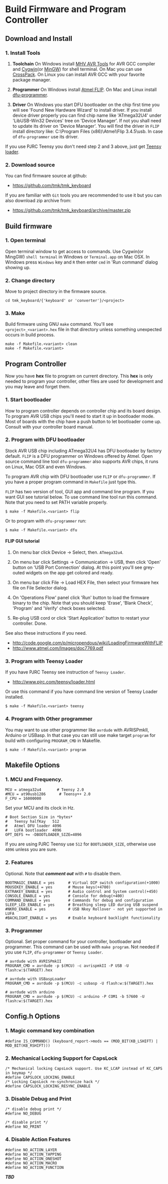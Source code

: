 Build Firmware and Program Controller
=====================================


Download and Install
--------------------
### 1. Install Tools

1. **Toolchain** On Windows install [MHV AVR Tools][mhv] for AVR GCC compiler and [Cygwin][cygwin](or [MinGW][mingw]) for shell terminal. On Mac you can use [CrossPack][crosspack]. On Linux you can install AVR GCC with your favorite package manager.

2. **Programmer** On Windows install [Atmel FLIP][flip]. On Mac and Linux install [dfu-programmer][dfu-prog].

3. **Driver** On Windows you start DFU bootloader on the chip first time you will see 'Found New Hardware Wizard' to install driver. If you install device driver properly you can find chip name like 'ATmega32U4' under 'LibUSB-Win32 Devices' tree on 'Device Manager'. If not you shall need to update its driver on 'Device Manager'. You will find the driver in `FLIP` install directory like: C:\Program Files (x86)\Atmel\Flip 3.4.5\usb\. In case of `dfu-programmer` use its driver.

If you use PJRC Teensy you don't need step 2 and 3 above, just get [Teensy loader][teensy-loader].


### 2. Download source
You can find firmware source at github:

- <https://github.com/tmk/tmk_keyboard>

If you are familiar with `Git` tools you are recommended to use it but you can also download zip archive from:

- <https://github.com/tmk/tmk_keyboard/archive/master.zip>


Build firmware
--------------
### 1. Open terminal
Open terminal window to get access to commands. Use Cygwin(or MingGW) `shell terminal` in Windows or `Terminal.app` on Mac OSX. In Windows press `Windows` key and `R` then enter `cmd` in 'Run command' dialog showing up.

### 2. Change directory
Move to project directory in the firmware source.

    cd tmk_keyboard/{'keyboard' or 'converter'}/<project>

### 3. Make
Build firmware using GNU `make` command. You'll see `<project>_<variant>.hex` file in that directory unless something unexpected occurs in build process.


    make -f Makefile.<variant> clean
    make -f Makefile.<variant>




Program Controller
------------------
Now you have **hex** file to program on current directory. This **hex** is only needed to program your controller, other files are used for development and you may leave and forget them.

### 1. Start bootloader
How to program controller depends on controller chip and its board design. To program AVR USB chips you'll need to start it up in bootloader mode. Most of boards with the chip have a push button to let bootloader come up. Consult with your controller board manual.

### 2. Program with DFU bootloader
Stock AVR USB chip including ATmega32U4 has DFU bootloader by factory default. `FLIP` is a DFU programmer on Windows offered by Atmel. Open source command line tool `dfu-programmer` also supports AVR chips, it runs on Linux, Mac OSX and even Windows.

To program AVR chip with DFU bootloader use `FLIP` or `dfu-programmer`.
If you have a proper program command in `Makefile` just type this.

`FLIP` has two version of tool, GUI app and command line program. If you want GUI see tutorial below.
To use command line tool run this command. Note that you need to set PATH variable properly.

    $ make -f Makefile.<variant> flip

Or to program with `dfu-programmer` run:

    $ make -f Makefile.<variant> dfu

#### FLIP GUI tutorial
1. On menu bar click Device -> Select, then. `ATmega32u4`.
2. On menu bar click Settings -> Communication -> USB, then click 'Open' button on 'USB Port Connection' dialog.
At this point you'll see grey-outed widgets on the app get colored and ready.

3. On menu bar click File -> Load HEX File, then select your firmware hex file on File Selector dialog.
4. On 'Operations Flow' panel click 'Run' button to load the firmware binary to the chip. Note that you should keep 'Erase', 'Blank Check', 'Program' and 'Verify' check boxes selected.
5. Re-plug USB cord or click 'Start Application' button to restart your controller.
Done.

See also these instructions if you need.

- <http://code.google.com/p/micropendous/wiki/LoadingFirmwareWithFLIP>
- <http://www.atmel.com/Images/doc7769.pdf>


### 3. Program with Teensy Loader
If you have PJRC Teensy see instruction of `Teensy Loader`.

- <http://www.pjrc.com/teensy/loader.html>

Or use this command if you have command line version of Teensy Loader installed.

    $ make -f Makefile.<variant> teensy


### 4. Program with Other programmer
You may want to use other programmer like `avrdude` with AVRISPmkII, Arduino or USBasp. In that case you can still use make target `program` for build with configuring `PROGRAM_CMD` in Makefile.

    $ make -f Makefile.<variant> program


[cygwin]:       https://www.cygwin.com/
[mingw]:        http://www.mingw.org/
[mhv]:          https://infernoembedded.com/products/avr-tools
[winavr]:       http://winavr.sourceforge.net/
[crosspack]:    http://www.obdev.at/products/crosspack/index.html
[flip]:         http://www.atmel.com/tools/FLIP.aspx
[dfu-prog]:     http://dfu-programmer.sourceforge.net/
[teensy-loader]:http://www.pjrc.com/teensy/loader.html



Makefile Options
----------------
### 1. MCU and Frequency.

    MCU = atmega32u4       # Teensy 2.0
    #MCU = at90usb1286      # Teensy++ 2.0
    F_CPU = 16000000

Set your MCU and its clock in Hz.

    # Boot Section Size in *bytes*
    #   Teensy halfKay   512
    #   Atmel DFU loader 4096
    #   LUFA bootloader  4096
    OPT_DEFS += -DBOOTLOADER_SIZE=4096

If you are using PJRC Teensy use `512` for `BOOTLOADER_SIZE`, otherwise use `4096` unless you are sure.

### 2. Features
Optional. Note that ***comment out*** with `#` to disable them.

    BOOTMAGIC_ENABLE = yes      # Virtual DIP switch configuration(+1000)
    MOUSEKEY_ENABLE = yes       # Mouse keys(+4700)
    EXTRAKEY_ENABLE = yes       # Audio control and System control(+450)
    CONSOLE_ENABLE = yes        # Console for debug(+400)
    COMMAND_ENABLE = yes        # Commands for debug and configuration
    SLEEP_LED_ENABLE = yes      # Breathing sleep LED during USB suspend
    #NKRO_ENABLE = yes          # USB Nkey Rollover - not yet supported in LUFA
    #BACKLIGHT_ENABLE = yes     # Enable keyboard backlight functionality

### 3. Programmer
Optional. Set proper command for your controller, bootloader and programmer. This command can be used with `make program`. Not needed if you use `FLIP`, `dfu-programmer` or `Teensy Loader`.

    # avrdude with AVRISPmkII
    PROGRAM_CMD = avrdude -p $(MCU) -c avrispmkII -P USB -U flash:w:$(TARGET).hex

    # avrdude with USBaspLoader
    PROGRAM_CMD = avrdude -p $(MCU) -c usbasp -U flash:w:$(TARGET).hex

    # avrdude with arduino
    PROGRAM_CMD = avrdude -p $(MCU) -c arduino -P COM1 -b 57600 -U flash:w:$(TARGET).hex



Config.h Options
----------------
### 1. Magic command key combination

    #define IS_COMMAND() (keyboard_report->mods == (MOD_BIT(KB_LSHIFT) | MOD_BIT(KB_RSHIFT)))

### 2. Mechanical Locking Support for CapsLock

    /* Mechanical locking CapsLock support. Use KC_LCAP instead of KC_CAPS in keymap */
    #define CAPSLOCK_LOCKING_ENABLE
    /* Locking CapsLock re-synchronize hack */
    #define CAPSLOCK_LOCKING_RESYNC_ENABLE

### 3. Disable Debug and Print

    /* disable debug print */
    #define NO_DEBUG

    /* disable print */
    #define NO_PRINT

### 4. Disable Action Features

    #define NO_ACTION_LAYER
    #define NO_ACTION_TAPPING
    #define NO_ACTION_ONESHOT
    #define NO_ACTION_MACRO
    #define NO_ACTION_FUNCTION

***TBD***
